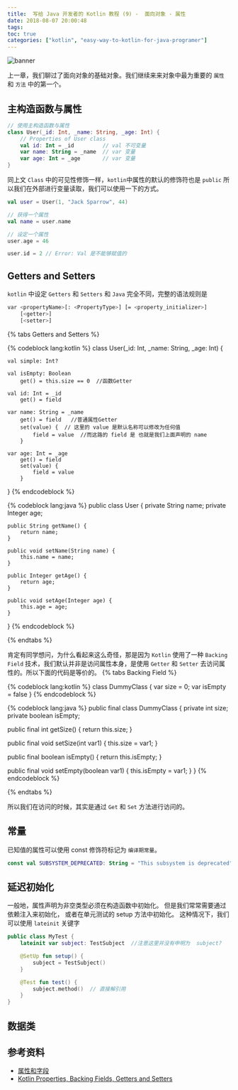```yaml
---
title:  写给 Java 开发者的 Kotlin 教程 (9) -  面向对象 - 属性
date: 2018-08-07 20:00:48
tags:
toc: true
categories: ["kotlin", "easy-way-to-kotlin-for-java-programer"]
---
```

![banner](https://s1.ax1x.com/2018/08/07/PsMWvT.jpg)

上一章，我们聊过了面向对象的基础对象。我们继续来来对象中最为重要的 `属性` 和 `方法` 中的第一个。

<!-- more -->

## 主构造函数与属性
```kotlin
// 使用主构造函数与属性
class User(_id: Int, _name: String, _age: Int) {
    // Properties of User class
    val id: Int = _id         // val 不可变量
    var name: String = _name  // var 变量
    var age: Int = _age       // var 变量
}
```

同上文 `Class` 中的可见性修饰一样，`kotlin`中属性的默认的修饰符也是 `public` 所以我们在外部进行变量读取，我们可以使用一下的方式。

```kotlin
val user = User(1, "Jack Sparrow", 44)

// 获得一个属性
val name = user.name

// 设定一个属性
user.age = 46

user.id = 2	// Error: Val 是不能够赋值的
```

## Getters and Setters
`kotlin` 中设定 `Getters` 和 `Setters` 和 `Java` 完全不同，完整的语法规则是

```bash
var <propertyName>[: <PropertyType>] [= <property_initializer>]
    [<getter>]
    [<setter>]
```

{% tabs Getters and Setters %}
<!-- tab Kotlin -->
{% codeblock lang:kotlin %}
class User(_id: Int, _name: String, _age: Int) {

    val simple: Int? 
    
    val isEmpty: Boolean
        get() = this.size == 0  //函数Getter

    val id: Int = _id
        get() = field
    
    var name: String = _name
        get() = field   //普通属性Getter
        set(value) {  // 这里的 value 是默认名称可以修改为任何值
            field = value  //而这路的 field 是 也就是我们上面声明的 name
        }
    
    var age: Int = _age
        get() = field
        set(value) {
            field = value
        }
}
{% endcodeblock %}
<!-- endtab -->
<!-- tab Java -->
{% codeblock lang:java %}
public class User {
    private String name;
    private Integer age;

    public String getName() {
        return name;
    }

    public void setName(String name) {
        this.name = name;
    }

    public Integer getAge() {
        return age;
    }

    public void setAge(Integer age) {
        this.age = age;
    }
}
{% endcodeblock %}
<!-- endtab -->
{% endtabs %}

肯定有同学想问，为什么看起来这么奇怪，那是因为 `Kotlin` 使用了一种 `Backing Field` 技术，我们默认并非是访问属性本身，是使用 `Getter` 和 `Setter` 去访问属性的。所以下面的代码是等价的。
{% tabs Backing Field %}
<!-- tab Kotlin -->
{% codeblock lang:kotlin %}
class DummyClass {
    var size = 0;
    var isEmpty = false
}
{% endcodeblock %}
<!-- endtab -->
<!-- tab Java -->
{% codeblock lang:java %}
public final class DummyClass {
   private int size;
   private boolean isEmpty;

   public final int getSize() {
      return this.size;
   }

   public final void setSize(int var1) {
      this.size = var1;
   }

   public final boolean isEmpty() {
      return this.isEmpty;
   }

   public final void setEmpty(boolean var1) {
      this.isEmpty = var1;
   }
}
{% endcodeblock %}
<!-- endtab -->
{% endtabs %}

所以我们在访问的时候，其实是通过 `Get` 和 `Set` 方法进行访问的。

## 常量
已知值的属性可以使用 const 修饰符标记为 `编译期常量`。 

```kotlin
const val SUBSYSTEM_DEPRECATED: String = "This subsystem is deprecated"
```

## 延迟初始化
一般地，属性声明为非空类型必须在构造函数中初始化。 但是我们常常需要通过依赖注入来初始化， 或者在单元测试的 setup 方法中初始化。 这种情况下，我们可以使用 `lateinit` 关键字
```kotlin
public class MyTest {
    lateinit var subject: TestSubject  //注意这里并没有申明为  subject? 

    @SetUp fun setup() {
        subject = TestSubject()
    }

    @Test fun test() {
        subject.method()  // 直接解引用
    }
}
```

## 数据类



## 参考资料
- [属性和字段](https://www.kotlincn.net/docs/reference/properties.html)
- [Kotlin Properties, Backing Fields, Getters and Setters](https://www.callicoder.com/kotlin-properties-backing-fields-getters-setters/)